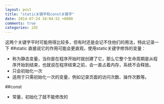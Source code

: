 ```yaml
---
layout: post
title: "static关键字和const关键字"
date: 2014-07-24 10:04:52 +0800
comments: true
categories: iOS
---
```

这两个关键字平时可能用得比较多，但有时还是会记不住他们的用法，特此记录一下
##static
直接说它的作用可能会更直观，使用static关键字修饰的变量：

* 称为静态变量，当你是在程序开始时就创建了它，那么它整个生命周期是从程序开始到结束，也就说在程序结束之前，会一直占着内存，系统不会释放。
* 只会初始化一次
* 适用于只需初始化一次的变量，例如记录页面的访问次数、操作次数等。
 

##const
* 常量，初始化了就不能修改的